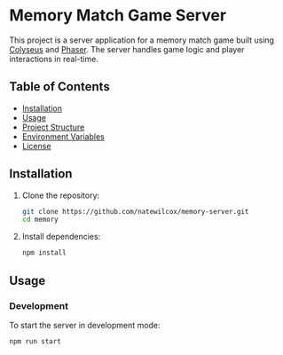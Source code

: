# Memory Match Game Server

This project is a server application for a memory match game built using [Colyseus](https://www.colyseus.io/) and [Phaser](https://phaser.io/). The server handles game logic and player interactions in real-time.

## Table of Contents

- [Installation](#installation)
- [Usage](#usage)
- [Project Structure](#project-structure)
- [Environment Variables](#environment-variables)
- [License](#license)

## Installation

1. Clone the repository:

    ```bash
    git clone https://github.com/natewilcox/memory-server.git
    cd memory
    ```

2. Install dependencies:

    ```bash
    npm install
    ```

## Usage

### Development

To start the server in development mode:

```bash
npm run start